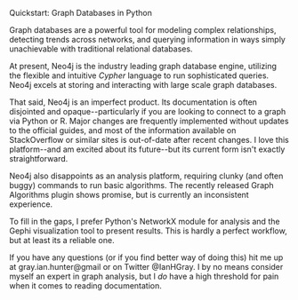 Quickstart: Graph Databases in Python

Graph databases are a powerful tool for modeling complex relationships, detecting trends across networks, and querying information in ways simply unachievable with traditional relational databases.

At present, Neo4j is the industry leading graph database engine, utilizing the flexible and intuitive <em>Cypher</em> language to run sophisticated queries. Neo4j excels at storing and interacting with large scale graph databases.

That said, Neo4j is an imperfect product. Its documentation is often disjointed and opaque--particularly if you are looking to connect to a graph via Python or R. Major changes are frequently implemented without updates to the official guides, and most of the information available on StackOverflow or similar sites is out-of-date after recent changes. I love this platform--and am excited about its future--but its current form isn't exactly straightforward.

Neo4j also disappoints as an analysis platform, requiring clunky (and often buggy) commands to run basic algorithms. The recently released Graph Algorithms plugin shows promise, but is currently an inconsistent experience.

To fill in the gaps, I prefer Python's NetworkX module for analysis and the Gephi visualization tool to present results. This is hardly a perfect workflow, but at least its a reliable one.

If you have any questions (or if you find better way of doing this) hit me up at gray.ian.hunter@gmail or on Twitter @IanHGray. I by no means consider myself an expert in graph analysis, but I *do* have a high threshold for pain when it comes to reading documentation.
